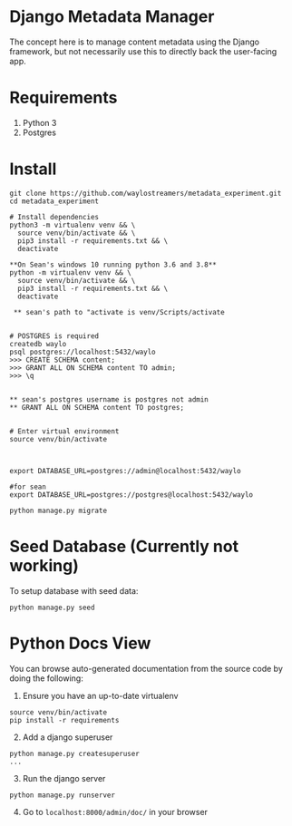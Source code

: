 # Django Metadata Manager

The concept here is to manage content metadata using the Django framework, but not necessarily use this to directly back the user-facing app.

# Requirements
1. Python 3
2. Postgres

# Install
```
git clone https://github.com/waylostreamers/metadata_experiment.git
cd metadata_experiment

# Install dependencies
python3 -m virtualenv venv && \
  source venv/bin/activate && \
  pip3 install -r requirements.txt && \
  deactivate
  
**On Sean's windows 10 running python 3.6 and 3.8**
python -m virtualenv venv && \
  source venv/bin/activate && \
  pip3 install -r requirements.txt && \
  deactivate  
  
 ** sean's path to "activate is venv/Scripts/activate
  

# POSTGRES is required
createdb waylo
psql postgres://localhost:5432/waylo
>>> CREATE SCHEMA content;
>>> GRANT ALL ON SCHEMA content TO admin;
>>> \q


** sean's postgres username is postgres not admin 
** GRANT ALL ON SCHEMA content TO postgres;


# Enter virtual environment
source venv/bin/activate



export DATABASE_URL=postgres://admin@localhost:5432/waylo

#for sean
export DATABASE_URL=postgres://postgres@localhost:5432/waylo

python manage.py migrate
```

# Seed Database (Currently not working)

To setup database with seed data:
```
python manage.py seed
```

# Python Docs View

You can browse auto-generated documentation from the source code by doing the following:
1. Ensure you have an up-to-date virtualenv
```
source venv/bin/activate
pip install -r requirements
```
2. Add a django superuser
```
python manage.py createsuperuser
...
```
3. Run the django server
```
python manage.py runserver
```
4. Go to `localhost:8000/admin/doc/` in your browser

